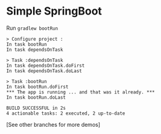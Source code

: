 Simple SpringBoot
=================

Run `gradlew bootRun`

```
> Configure project :
In task bootRun
In task dependsOnTask

> Task :dependsOnTask
In task dependsOnTask.doFirst
In task dependsOnTask.doLast

> Task :bootRun
In task bootRun.doFirst
*** The app is running ... and that was it already. ***
In task bootRun.doLast

BUILD SUCCESSFUL in 2s
4 actionable tasks: 2 executed, 2 up-to-date
```

[See other branches for more demos]